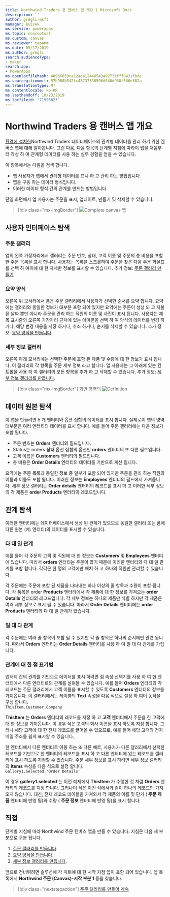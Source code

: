 ```yaml
---
title: Northwind Traders 용 캔버스 앱 개요 | Microsoft Docs
description: ''
author: gregli-msft
manager: kvivek
ms.service: powerapps
ms.topic: conceptual
ms.custom: canvas
ms.reviewer: tapanm
ms.date: 05/17/2019
ms.author: gregli
search.audienceType:
- maker
search.app:
- PowerApps
ms.openlocfilehash: 48966659ca12ada12448543492731fff8431fbde
ms.sourcegitcommit: 57b968b542fc43737330596d840d938f566e582a
ms.translationtype: MT
ms.contentlocale: ko-KR
ms.lasthandoff: 10/23/2019
ms.locfileid: "71995823"
---
```

# <a name="overview-of-the-canvas-app-for-northwind-traders"></a>Northwind Traders 용 캔버스 앱 개요

[환경에 설치한](northwind-install.md)Northwind Traders 데이터베이스의 관계형 데이터를 관리 하기 위한 캔버스 앱에 대해 알아봅니다. 그런 다음, 다음 항목의 단계별 지침에 따라이 앱을 처음부터 작성 하 여 관계형 데이터를 사용 하는 실무 경험을 얻을 수 있습니다.

이 항목에서는 다음을 검색 합니다.

- 앱 사용자가 앱에서 관계형 데이터를 표시 하 고 관리 하는 방법입니다.
- 앱을 구동 하는 데이터 형식입니다.
- 이러한 데이터 형식 간의 관계를 만드는 방법입니다.

단일 화면에서 앱 사용자는 주문을 표시, 업데이트, 만들기 및 삭제할 수 있습니다.

> [!div class="mx-imgBorder"]
> ![Complete canvas 앱 ](media/northwind-orders-canvas-part1/orders-finished.png)

## <a name="explore-the-user-interface"></a>사용자 인터페이스 탐색

### <a name="order-gallery"></a>주문 갤러리

앱의 왼쪽 가장자리에서 갤러리는 주문 번호, 상태, 고객 이름 및 주문의 총 비용을 포함 한 주문 목록을 표시 합니다. 사용자는 목록을 스크롤하여 주문을 찾은 다음 주문 화살표를 선택 하 여이에 대 한 자세한 정보를 표시할 수 있습니다. 추가 정보: [주문 갤러리 만들기](northwind-orders-canvas-part1.md)

### <a name="summary-form"></a>요약 양식

오른쪽 위 모서리에서 폼은 주문 갤러리에서 사용자가 선택한 순서를 요약 합니다. 요약에는 갤러리와 동일한 정보가 대부분 포함 되어 있지만 요약에는 주문이 생성 되 고 지불 된 날짜 뿐만 아니라 주문을 관리 하는 직원의 이름 및 사진이 표시 됩니다. 사용자는 제목 표시줄의 오른쪽 가장자리 근처에 있는 아이콘을 선택 하 여 양식의 데이터를 변경 하거나, 해당 변경 내용을 저장 하거나, 취소 하거나, 순서를 삭제할 수 있습니다. 추가 정보: [요약 양식을 만듭니다](northwind-orders-canvas-part2.md).

### <a name="detail-gallery"></a>세부 정보 갤러리

오른쪽 아래 모서리에는 선택한 주문에 포함 된 제품 및 수량에 대 한 정보가 표시 됩니다. 이 갤러리의 각 항목을 주문 세부 정보 라고 합니다. 앱 사용자는 그 아래에 있는 컨트롤을 사용 하 여 갤러리의 모든 항목을 추가 하 고 삭제할 수 있습니다. 추가 정보: [세부 정보 갤러리를 만듭니다](northwind-orders-canvas-part3.md).

> [!div class="mx-imgBorder"]
> 화면 영역의 ![Definition ](media/northwind-orders-canvas-part1/orders-parts.png)

## <a name="explore-the-data-sources"></a>데이터 원본 탐색

이 앱을 만들려면 5 개 엔터티와 옵션 집합의 데이터를 표시 합니다. 실제로이 앱의 영역 대부분은 여러 엔터티의 데이터를 표시 합니다. 예를 들어 주문 갤러리에는 다음 정보가 포함 됩니다.

- 주문 번호는 **Orders** 엔터티의 필드입니다.
- Status는 orders **상태** 옵션 집합의 옵션인 **orders** 엔터티의 또 다른 필드입니다.
- 고객 이름은 **Customers** 엔터티의 필드입니다.
- 총 비용은 **Order Details** 엔터티의 데이터를 기반으로 계산 됩니다.

요약에는 주문 목록과 동일한 정보 중 일부가 포함 되어 있지만 주문을 관리 하는 직원의 이름과 이름도 포함 됩니다. 이러한 정보는 **Employees** 엔터티의 필드에서 가져옵니다. 세부 정보 갤러리는 **Order details** 엔터티의 레코드를 표시 하 고 이러한 세부 정보의 각 제품은 **order Products** 엔터티의 레코드입니다.

## <a name="explore-the-relationships"></a>관계 탐색

이러한 엔터티에는 데이터베이스에서 생성 된 관계가 있으므로 동일한 갤러리 또는 폼에 다른 원본 (예: 엔터티)의 데이터를 표시할 수 있습니다.

### <a name="many-to-one-relationships"></a>다 대 일 관계

예를 들어 각 주문의 고객 및 직원에 대 한 정보는 **Customers** 및 **Employees** 엔터티에 있습니다. 따라서 **orders** 엔터티는 주문이 많기 때문에 이러한 엔터티와 다 대 일 관계를 포함 합니다. 각각은 한 명의 고객에만 배치 하 고 하나의 직원만 관리할 수 있습니다.

각 주문에는 주문에 포함 된 제품을 나타내는 하나 이상의 줄 항목과 수량이 포함 됩니다. 각 품목은 order **Products** 엔터티에서 각 제품에 대 한 정보를 가져오는 **order Details** 엔터티의 레코드입니다. 각 세부 정보는 하나의 제품만 식별 하지만 각 제품은 여러 세부 정보로 표시 될 수 있습니다. 따라서 **Order Details** 엔터티에는 **order Products** 엔터티와 다 대 일 관계가 있습니다.

### <a name="one-to-many-relationships"></a>일 대 다 관계

각 주문에는 여러 줄 항목이 포함 될 수 있지만 각 줄 항목은 하나의 순서에만 관련 됩니다. 따라서 **Orders** 엔터티는 **Order Details** 엔터티를 사용 하 여 일 대 다 관계를 가집니다.

### <a name="dot-notation-for-relationships"></a>관계에 대 한 점 표기법 

엔터티 간의 관계를 기반으로 데이터를 표시 하려면 점 속성 선택기를 사용 하 여 한 엔터티에서 다른 엔터티로의 관계를 살펴볼 수 있습니다.  예를 들어 **Orders** 엔터티의 각 레코드는 주문 갤러리에서 고객 이름을 표시할 수 있도록 **Customers** 엔터티의 정보를 가져옵니다. 이 갤러리에서는 레이블의 **Text** 속성을 다음 식으로 설정 하 여이 동작을 구성 합니다.<br>`ThisItem.Customer.Company`

**ThisItem** 는 **Orders** 엔터티의 레코드를 지정 하 고 **고객** 엔터티에서 주문을 한 고객에 대 한 정보를 가져옵니다. 이 경우 식은 고객의 회사 이름을 표시 하도록 지정 합니다. 그러나 해당 고객에 대 한 전체 레코드를 끌어올 수 있으므로, 예를 들어 해당 고객의 전자 메일 주소를 쉽게 표시할 수 있습니다.

한 엔터티에서 다른 엔터티로 이동 하는 또 다른 예로, 사용자가 다른 갤러리에서 선택한 레코드를 기반으로 한 엔터티의 레코드를 표시 하 고 다른 엔터티에 있는 레코드를 갤러리에 표시 하도록 지정할 수 있습니다. 주문 세부 정보를 표시 하려면 세부 정보 갤러리의 **Items** 속성을 다음 식으로 설정 합니다.<br>`Gallery1.Selected.'Order Details'`

이 경우 **gallery1.selected** 는 이전 예제에서 **ThisItem** 가 수행한 것 처럼 **Orders** 엔터티의 레코드를 지정 합니다. 그러나이 식은 이전 식에서와 같이 하나의 레코드만 가져오지 않습니다. 대신, 전체 레코드 테이블을 가져와서 각 제품의 이름 및 단가 ( **주문 제품** 엔터티에 반영 됨)와 수량 ( **주문 정보** 엔터티에 반영 됨)을 표시 합니다.

## <a name="do-it-yourself"></a>직접

단계별 지침에 따라 Northwind 주문 캔버스 앱을 만들 수 있습니다.  지침은 다음 세 부분으로 구분 됩니다.

1. [주문 갤러리를 만듭니다](northwind-orders-canvas-part1.md).
1. [요약 양식을 만듭니다](northwind-orders-canvas-part2.md).
1. [세부 정보 갤러리를 만듭니다](northwind-orders-canvas-part3.md).

앞으로 건너뛰려면 솔루션에 각 파트에 대 한 시작 지점 앱이 포함 되어 있습니다.  앱 목록에서 **Northwind 주문 (Canvas)-시작 부분 1** 등을 찾습니다.

> [!div class="nextstepaction"]
> [주문 갤러리를 만들어 계속](northwind-orders-canvas-part1.md)
